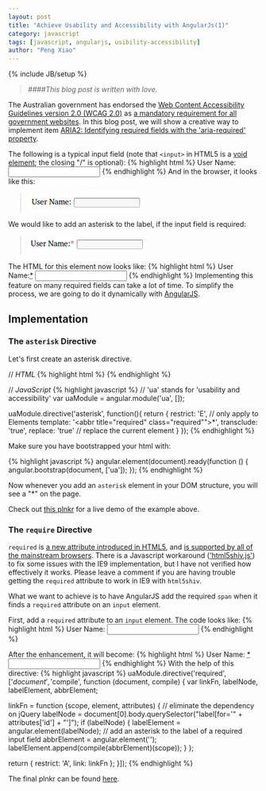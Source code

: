 ```yaml
---
layout: post
title: "Achieve Usability and Accessibility with AngularJs(1)"
category: javascript
tags: [javascript, angularjs, usibility-accessibility]
author: "Peng Xiao"
---
```


{% include JB/setup %}

> ####_This blog post is written with love._

The Australian government has endorsed the [Web Content Accessibility Guidelines version 2.0 (WCAG 2.0)](http://www.w3.org/TR/WCAG20/) as [a mandatory requirement for all government websites](http://webguide.gov.au/accessibility-usability/accessibility/). In this blog post, we will show a creative way to implement item [ARIA2: Identifying required fields with the 'aria-required' property](http://www.w3.org/TR/2013/NOTE-WCAG20-TECHS-20130905/ARIA2).

<!--end excerpt-->

The following is a typical input field (note that `<input>` in HTML5 is a [void element](http://dev.w3.org/html5/markup/syntax.html#void-elements); the closing "/" is optional):
{% highlight html %}
<label for="user-name">User Name:</label>
<input id="user-name" type="text"/>
{% endhighlight %}
And in the browser, it looks like this:
>![text input field with label](/assets/images/2013-11-15-achieve-usability-and-accessibility-with-angularjs-1/input-element-ui.png "Text input field with label")

We would like to add an asterisk to the label, if the input field is required:
>![required input field with label](/assets/images/2013-11-15-achieve-usability-and-accessibility-with-angularjs-1/input-element-required-ui.png "Required input field with label")

The HTML for this element now looks like:
{% highlight html %}
<label for="user-name">User Name:<abbr title="required" class="required">*</abbr></label>
<input id="user-name" type="text"/>
{% endhighlight %}
Implementing this feature on many required fields can take a lot of time. To simplify the process, we are going to do it dynamically with [AngularJS](http://angularjs.org).

## Implementation

### The `asterisk` Directive

Let's first create an asterisk directive.

// *HTML*
{% highlight html %}
<asterisk></asterisk>
{% endhighlight %}

// *JavaScript*
{% highlight javascript %}
// 'ua' stands for 'usability and accessibility'
var uaModule = angular.module('ua', []);

uaModule.directive('asterisk', function(){
  return {
    restrict: 'E', // only apply to Elements
    template: '<abbr title="required" class="required"">*</abbr>',
    transclude: 'true',
    replace: 'true' // replace the current element
  }
});
{% endhighlight %}

Make sure you have bootstrapped your html with:

{% highlight javascript %}
angular.element(document).ready(function () {
  angular.bootstrap(document, ['ua']);
});
{% endhighlight %}

Now whenever you add an `asterisk` element in your DOM structure, you will see a "\*" on the page.

Check out [this plnkr](http://plnkr.co/edit/kIIBicQklGuZVDblkw0Z?p=preview) for a live demo of the example above.

### The `require` Directive

`required` is [a new attribute introduced in HTML5](http://www.w3schools.com/html/html5_form_attributes.asp), and [is supported by all of the mainstream browsers](http://docs.webplatform.org/wiki/html/attributes/required). There is a Javascript workaround (['html5shiv.js'](https://code.google.com/p/html5shim/)) to fix some issues with the IE9 implementation, but I have not verified how effectively it works. Please leave a comment if you are having trouble getting the `required` attribute to work in IE9 with `html5shiv`.

What we want to achieve is to have AngularJS add the required `span` when it finds a `required` attribute on an `input` element.

First, add a `required` attribute to an `input` element. The code looks like:
{% highlight html %}
<label for="user-name">User Name:</label>
<input id="user-name" type="text" required/>
{% endhighlight %}

After the enhancement, it will become:
{% highlight html %}
<label for="user-name">User Name:
	<abbr title="required" class="required">*</abbr>
</label>
<input id="user-name" type="text" required/>
{% endhighlight %}
With the help of this directive:
{% highlight javascript %}
uaModule.directive('required', ['$document', '$compile', function (document, compile) {
  var linkFn, labelNode, labelElement, abbrElement;

  linkFn = function (scope, element, attributes) {
    // eliminate the dependency on jQuery
    labelNode = document[0].body.querySelector("label[for='" + attributes['id'] + "']");
    if (labelNode) {
      labelElement = angular.element(labelNode);
      // add an asterisk to the label of a required input field
      abbrElement = angular.element('<asterisk/>');
      labelElement.append(compile(abbrElement)(scope));
    }
  };

  return {
    restrict: 'A',
    link: linkFn
  };
}]);
{% endhighlight %}	

The final plnkr can be found [here](http://plnkr.co/edit/j7umgmvRg6VXUw7SC5XV?p=preview).
